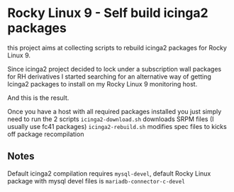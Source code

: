 # Rocky Linux 9 - Self build icinga2 packages

this project aims at collecting scripts to rebuild icinga2 packages for Rocky Linux 9.

Since icinga2 project decided to lock under a subscription wall packages for RH derivatives I started
searching for an alternative way of getting Icinga2 packages to install on my Rocky Linux 9 monitoring
host.

And this is the result.

Once you have a host with all required packages installed you just simply need to run the 2 scripts
``icinga2-download.sh`` downloads SRPM files (I usually use fc41 packages)
``icinga2-rebuild.sh`` modifies spec files to kicks off package recompilation


## Notes
Default icinga2 compilation requires ``mysql-devel``, default Rocky Linux package with mysql devel files is ``mariadb-connector-c-devel``
